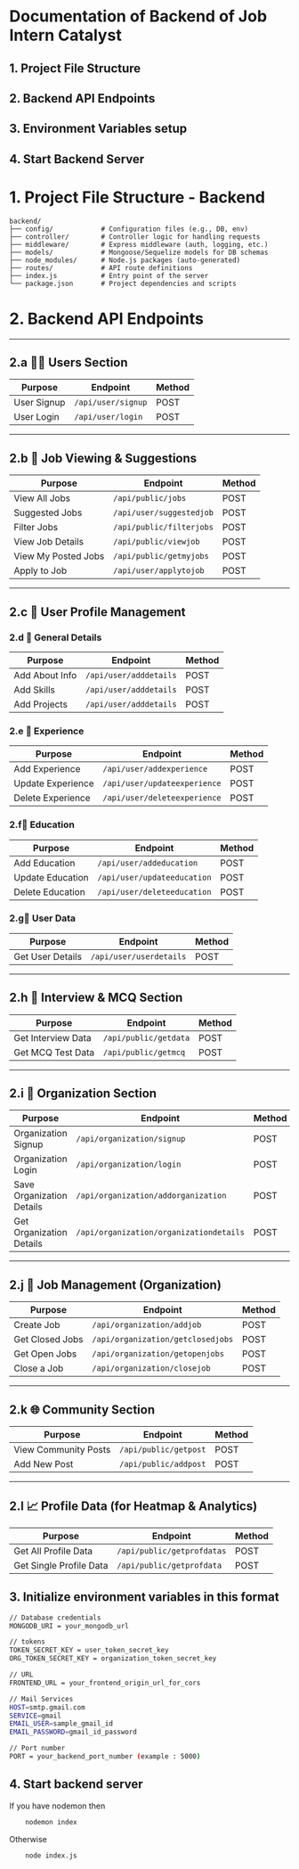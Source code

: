 # Documentation of Backend of Job Intern Catalyst

## 1. Project File Structure
## 2. Backend API Endpoints
## 3. Environment Variables setup
## 4. Start Backend Server

# 1.  Project File Structure - Backend

```
backend/
├── config/            # Configuration files (e.g., DB, env)
├── controller/        # Controller logic for handling requests
├── middleware/        # Express middleware (auth, logging, etc.)
├── models/            # Mongoose/Sequelize models for DB schemas
├── node_modules/      # Node.js packages (auto-generated)
├── routes/            # API route definitions
├── index.js           # Entry point of the server
└── package.json       # Project dependencies and scripts
```


# 2. Backend API Endpoints

---

## 2.a 🧑‍💼 Users Section

| Purpose      | Endpoint                         | Method |
|--------------|----------------------------------|--------|
| User Signup  | `/api/user/signup`              | POST   |
| User Login   | `/api/user/login`               | POST   |

---

## 2.b 🧳 Job Viewing & Suggestions

| Purpose                  | Endpoint                              | Method |
|--------------------------|---------------------------------------|--------|
| View All Jobs            | `/api/public/jobs`                   | POST   |
| Suggested Jobs           | `/api/user/suggestedjob`             | POST   |
| Filter Jobs              | `/api/public/filterjobs`             | POST   |
| View Job Details         | `/api/public/viewjob`                | POST   |
| View My Posted Jobs      | `/api/public/getmyjobs`              | POST   |
| Apply to Job             | `/api/user/applytojob`               | POST   |

---

## 2.c 👤 User Profile Management

### 2.d 🔹 General Details

| Purpose          | Endpoint                         | Method |
|------------------|----------------------------------|--------|
| Add About Info   | `/api/user/adddetails`          | POST   |
| Add Skills       | `/api/user/adddetails`          | POST   |
| Add Projects     | `/api/user/adddetails`          | POST   |

### 2.e 🔹 Experience

| Purpose              | Endpoint                            | Method |
|----------------------|-------------------------------------|--------|
| Add Experience       | `/api/user/addexperience`          | POST   |
| Update Experience    | `/api/user/updateexperience`       | POST   |
| Delete Experience    | `/api/user/deleteexperience`       | POST   |

### 2.f🔹 Education

| Purpose              | Endpoint                            | Method |
|----------------------|-------------------------------------|--------|
| Add Education        | `/api/user/addeducation`           | POST   |
| Update Education     | `/api/user/updateeducation`        | POST   |
| Delete Education     | `/api/user/deleteeducation`        | POST   |

### 2.g🔹 User Data

| Purpose              | Endpoint                            | Method |
|----------------------|-------------------------------------|--------|
| Get User Details     | `/api/user/userdetails`            | POST   |

---

## 2.h 🧪 Interview & MCQ Section

| Purpose              | Endpoint                            | Method |
|----------------------|-------------------------------------|--------|
| Get Interview Data   | `/api/public/getdata`              | POST   |
| Get MCQ Test Data    | `/api/public/getmcq`               | POST   |

---

## 2.i 🏢 Organization Section

| Purpose                     | Endpoint                                 | Method |
|-----------------------------|------------------------------------------|--------|
| Organization Signup         | `/api/organization/signup`              | POST   |
| Organization Login          | `/api/organization/login`               | POST   |
| Save Organization Details   | `/api/organization/addorganization`     | POST   |
| Get Organization Details    | `/api/organization/organizationdetails` | POST   |

---

## 2.j 🧾 Job Management (Organization)

| Purpose                     | Endpoint                            | Method |
|-----------------------------|-------------------------------------|--------|
| Create Job                  | `/api/organization/addjob`         | POST   |
| Get Closed Jobs             | `/api/organization/getclosedjobs`  | POST   |
| Get Open Jobs               | `/api/organization/getopenjobs`    | POST   |
| Close a Job                 | `/api/organization/closejob`       | POST   |

---

## 2.k 🌐 Community Section

| Purpose              | Endpoint                            | Method |
|----------------------|-------------------------------------|--------|
| View Community Posts | `/api/public/getpost`              | POST   |
| Add New Post         | `/api/public/addpost`              | POST   |

---

## 2.l 📈 Profile Data (for Heatmap & Analytics)

| Purpose                         | Endpoint                             | Method |
|----------------------------------|--------------------------------------|--------|
| Get All Profile Data             | `/api/public/getprofdatas`          | POST   |
| Get Single Profile Data          | `/api/public/getprofdata`           | POST   |




## 3. Initialize environment variables in this format

``` bash
// Database credentials
MONGODB_URI = your_mongodb_url

// tokens
TOKEN_SECRET_KEY = user_token_secret_key
ORG_TOKEN_SECRET_KEY = organization_token_secret_key

// URL
FRONTEND_URL = your_frontend_origin_url_for_cors

// Mail Services
HOST=smtp.gmail.com
SERVICE=gmail
EMAIL_USER=sample_gmail_id
EMAIL_PASSWORD=gmail_id_password

// Port number
PORT = your_backend_port_number (example : 5000)
```


## 4. Start backend server

If you have nodemon then 

``` bash
    nodemon index
```

Otherwise 

``` bash
    node index.js
```